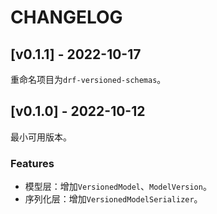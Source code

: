 # CHANGELOG

## [v0.1.1] - 2022-10-17

重命名项目为`drf-versioned-schemas`。

## [v0.1.0] - 2022-10-12

最小可用版本。

### Features

- 模型层：增加`VersionedModel`、`ModelVersion`。
- 序列化层：增加`VersionedModelSerializer`。